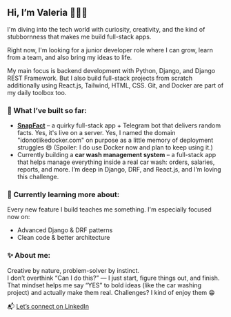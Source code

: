 ## Hi, I’m Valeria 👩‍💻✨
I'm diving into the tech world with curiosity, creativity, and the kind of stubbornness that makes me build full-stack apps.

Right now, I'm looking for a junior developer role where I can grow, learn from a team, and also bring my ideas to life.

My main focus is backend development with Python, Django, and Django REST Framework.
But I also build full-stack projects from scratch additionally using React.js, Tailwind, HTML, CSS.
Git, and Docker are part of my daily toolbox too.

### 🚀 What I’ve built so far:

- **[SnapFact](https://idonotlikedocker.com)** – a quirky full-stack app + Telegram bot that delivers random facts.
Yes, it's live on a server. Yes, I named the domain "idonotlikedocker.com" on purpose as a little memory of deployment struggles 😄
(Spoiler: I do use Docker now and plan to keep using it.)
- Currently building a **car wash management system** – a full-stack app that helps manage everything inside a real car wash: orders, salaries, reports, and more.
I’m deep in Django, DRF, and React.js, and I’m loving this challenge.

### 🧠 Currently learning more about:

Every new feature I build teaches me something. I'm especially focused now on:
- Advanced Django & DRF patterns
- Clean code & better architecture

### ✨ About me:

Creative by nature, problem-solver by instinct.  
I don’t overthink “Can I do this?” — I just start, figure things out, and finish.
That mindset helps me say “YES” to bold ideas (like the car washing project) and actually make them real.
Challenges? I kind of enjoy them 😁

📬 [Let’s connect on LinkedIn](https://www.linkedin.com/in/valeria-kruk/)
